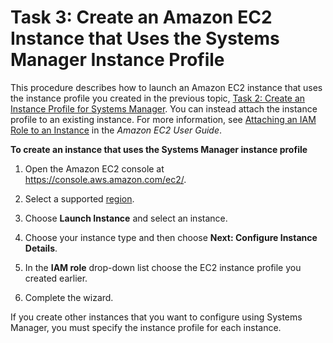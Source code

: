 # Task 3: Create an Amazon EC2 Instance that Uses the Systems Manager Instance Profile<a name="sysman-create-instance-with-role"></a>

This procedure describes how to launch an Amazon EC2 instance that uses the instance profile you created in the previous topic, [Task 2: Create an Instance Profile for Systems Manager](sysman-configuring-access-role.md)\. You can instead attach the instance profile to an existing instance\. For more information, see [Attaching an IAM Role to an Instance](http://docs.aws.amazon.com/AWSEC2/latest/UserGuide/iam-roles-for-amazon-ec2.html#attach-iam-role) in the *Amazon EC2 User Guide*\.

**To create an instance that uses the Systems Manager instance profile**

1. Open the Amazon EC2 console at [https://console\.aws\.amazon\.com/ec2/](https://console.aws.amazon.com/ec2/)\.

1. Select a supported [region](http://docs.aws.amazon.com/general/latest/gr/rande.html#ssm_region)\.

1. Choose **Launch Instance** and select an instance\.

1. Choose your instance type and then choose **Next: Configure Instance Details**\.

1. In the **IAM role** drop\-down list choose the EC2 instance profile you created earlier\.

1. Complete the wizard\.

If you create other instances that you want to configure using Systems Manager, you must specify the instance profile for each instance\.